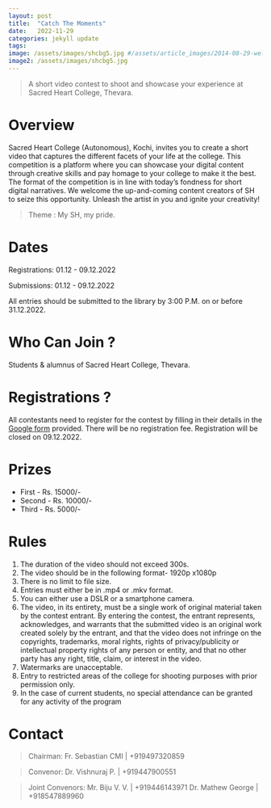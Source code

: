 ```yaml
---
layout: post
title:  "Catch The Moments"
date:   2022-11-29  
categories: jekyll update
tags:
image: /assets/images/shcbg5.jpg #/assets/article_images/2014-08-29-welcome-to-jekyll/desktop.JPG
image2: /assets/images/shcbg5.jpg 
---
```


>A short video contest to shoot and showcase your experience at Sacred Heart College, Thevara.

# Overview   
Sacred Heart College (Autonomous), Kochi, invites you to create a short video that captures the different facets of your life at the college. This competition is a platform where you can showcase your digital content through creative skills and pay homage to your college to make it the best. The format of the competition is in line with today’s fondness for short digital narratives. We welcome the up-and-coming content creators of SH to seize this opportunity. Unleash the artist in you and ignite your creativity!

>Theme : My SH, my pride.

# Dates

Registrations: 01.12 - 09.12.2022

Submissions:   01.12 - 09.12.2022

All entries should be submitted to the library by 3:00 P.M. on or before 31.12.2022.

# Who Can Join ?
 Students  & alumnus of Sacred Heart College, Thevara. 

# Registrations ?
All contestants need to register for the contest by filling in their details in the [Google form](https://docs.google.com/forms/d/e/1FAIpQLSdauIi5G0uZOm7ka6racxz-Sa-AA0JXRtzg1tGONYaG4r_8zw/viewform) provided. There will be no registration fee. Registration will be closed on 09.12.2022.
 
# Prizes
- First   	- Rs. 15000/-
- Second 	- Rs. 10000/-
- Third   	- Rs. 5000/-

# Rules
1. The duration of the video should not exceed 300s.
2. The video should be in the following format- 1920p x1080p
3. There is no limit to file size.
4. Entries must either be in .mp4 or .mkv format.
5. You can either use a DSLR or a smartphone camera.
6. The video, in its entirety, must be a single work of original material taken by the contest entrant. By entering the contest, the entrant represents, acknowledges, and warrants that the submitted video is an original work created solely by the entrant, and that the video does not infringe on the copyrights, trademarks, moral rights, rights of privacy/publicity or intellectual property rights of any person or entity, and that no other party has any right, title, claim, or interest in the video.
7. Watermarks are unacceptable.
8. Entry to restricted areas of the college for shooting purposes with prior permission only.
9. In the case of current students, no special attendance can be granted for any activity of the program
 
# Contact
>Chairman:
	Fr. Sebastian CMI | +919497320859   

>Convenor: 
	Dr. Vishnuraj P. | +919447900551

>Joint Convenors:
	Mr. Biju V. V. | +919446143971
	Dr. Mathew George | +918547889960



 

[jekyll]:      http://jekyllrb.com
[jekyll-gh]:   https://github.com/jekyll/jekyll
[jekyll-help]: https://github.com/jekyll/jekyll-help

